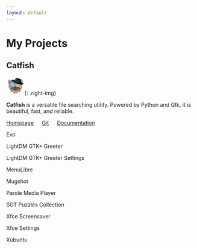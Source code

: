 ```yaml
---
layout: default
---
```


# My Projects

## Catfish

![Catfish](https://github.com/xfce-mirror/catfish/blob/master/data/media/48x48/org.xfce.catfish.png){: .right-img}

**Catfish** is a versatile file searching utility. Powered by Python and Gtk, it is beautiful, fast, and reliable.

[Homepage](https://bluesabre.org/catfish) &emsp;
[Git](https://gitlab.xfce.org/apps/catfish) &emsp;
[Documentation](https://docs.xfce.org/apps/catfish/start)

Exo

LightDM GTK+ Greeter

LightDM GTK+ Greeter Settings

MenuLibre

Mugshot

Parole Media Player

SGT Puzzles Collection

Xfce Screensaver

Xfce Settings

Xubuntu
